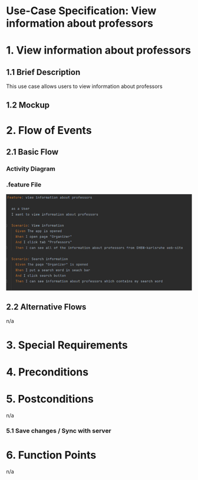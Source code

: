 # Use-Case Specification: View information about professors

# 1. View information about professors

## 1.1 Brief Description
This use case allows users to view information about professors

## 1.2 Mockup 


# 2. Flow of Events

## 2.1 Basic Flow

### Activity Diagram


### .feature File
![.feature file](https://github.com/inFumumVerti/DHBWorld-Docu/blob/useCases/Feature%20files/Featurefile%20viewInformationAboutProfessors.png)

## 2.2 Alternative Flows
n/a

# 3. Special Requirements


# 4. Preconditions


# 5. Postconditions
n/a

### 5.1 Save changes / Sync with server


# 6. Function Points
n/a
